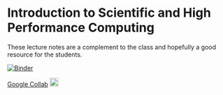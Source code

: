# Introduction to Scientific and High Performance Computing

These lecture notes are a complement to the class and hopefully a good resource for the students.

[![Binder](https://mybinder.org/badge_logo.svg)](https://mybinder.org/v2/gh/iluvatar1/IntroSciCompHPC-2024-1s/HEAD)

[Google Collab](https://colab.research.google.com/)  [<img src="https://upload.wikimedia.org/wikipedia/commons/d/d0/Google_Colaboratory_SVG_Logo.svg" width="20" height="20" alt="Google Collab"/>](https://colab.research.google.com/)


<!-- [Google Collab](https://colab.research.google.com/) -->

```{tableofcontents}
```
